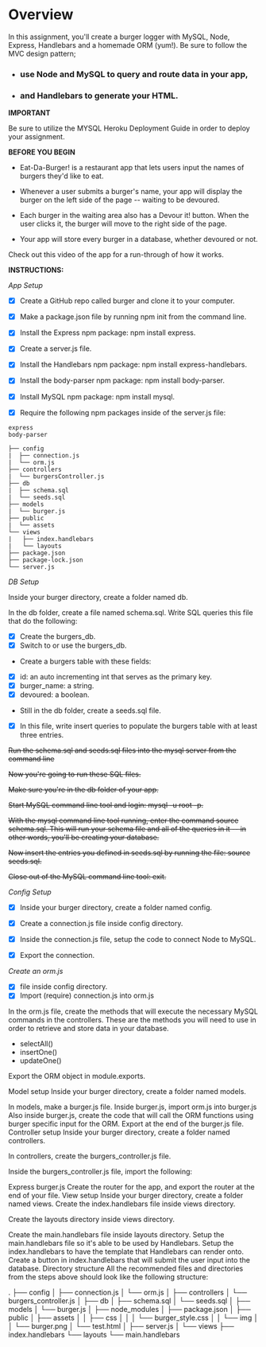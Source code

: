 # Overview

In this assignment, you'll create a burger logger with MySQL, 
Node, Express, Handlebars and a homemade ORM (yum!). 
Be sure to follow the MVC design pattern; 

* ### use Node and MySQL to query and route data in your app, 
* ### and Handlebars to generate your HTML. 

**IMPORTANT** 

Be sure to utilize the MYSQL Heroku Deployment Guide in order to deploy your assignment.

**BEFORE YOU BEGIN**
* Eat-Da-Burger! is a restaurant app that lets users input the names of burgers they'd like to eat.

* Whenever a user submits a burger's name, your app will display the burger on the left side of the page -- waiting to be devoured.

* Each burger in the waiting area also has a Devour it! button. When the user clicks it, the burger will move to the right side of the page.

* Your app will store every burger in a database, whether devoured or not.

Check out this video of the app for a run-through of how it works.

**INSTRUCTIONS:**

_App Setup_

- [X] Create a GitHub repo called burger and clone it to your computer.

- [X] Make a package.json file by running npm init from the command line.

- [X] Install the Express npm package: npm install express.

- [X] Create a server.js file.

- [X] Install the Handlebars npm package: npm install express-handlebars.

- [X] Install the body-parser npm package: npm install body-parser.

- [X] Install MySQL npm package: npm install mysql.

- [X] Require the following npm packages inside of the server.js file:
```
express
body-parser

├── config
|  ├── connection.js
|  └── orm.js
├── controllers
|  └── burgersController.js
├── db
|  ├── schema.sql
|  └── seeds.sql
├── models
|  └── burger.js
├── public
|  └── assets
└── views
|   ├── index.handlebars
|   └── layouts
├── package.json
├── package-lock.json
└── server.js
```
_DB Setup_

Inside your burger directory, create a folder named db.

In the db folder, create a file named schema.sql. Write SQL queries this file that do the following:

- [X] Create the burgers_db.
- [X] Switch to or use the burgers_db.

* Create a burgers table with these fields:
- [X] id: an auto incrementing int that serves as the primary key.
- [X] burger_name: a string.
- [X] devoured: a boolean.

* Still in the db folder, create a seeds.sql file.

- [X] In this file, write insert queries to populate the burgers table with at least three entries.

~~Run the schema.sql and seeds.sql files into the mysql server from the command line~~

~~Now you're going to run these SQL files.~~

~~Make sure you're in the db folder of your app.~~

~~Start MySQL command line tool and login: mysql -u root -p.~~

~~With the mysql command line tool running, enter the command source schema.sql. This will run your schema file and all of the queries in it -- in other words, you'll be creating your database.~~

~~Now insert the entries you defined in seeds.sql by running the file: source seeds.sql.~~

~~Close out of the MySQL command line tool: exit.~~

_Config Setup_

- [X] Inside your burger directory, create a folder named config.

- [X] Create a connection.js file inside config directory.

- [X] Inside the connection.js file, setup the code to connect Node to MySQL.

- [X] Export the connection.

_Create an orm.js_ 

- [X] file inside config directory.
- [X] Import (require) connection.js into orm.js

In the orm.js file, create the methods that will execute the necessary MySQL commands in the controllers. These are the methods you will need to use in order to retrieve and store data in your database.

* selectAll()
* insertOne()
* updateOne()

Export the ORM object in module.exports.

Model setup
Inside your burger directory, create a folder named models.

In models, make a burger.js file.
Inside burger.js, import orm.js into burger.js
Also inside burger.js, create the code that will call the ORM functions using burger specific input for the ORM.
Export at the end of the burger.js file.
Controller setup
Inside your burger directory, create a folder named controllers.

In controllers, create the burgers_controller.js file.

Inside the burgers_controller.js file, import the following:

Express
burger.js
Create the router for the app, and export the router at the end of your file.
View setup
Inside your burger directory, create a folder named views.
Create the index.handlebars file inside views directory.

Create the layouts directory inside views directory.

Create the main.handlebars file inside layouts directory.
Setup the main.handlebars file so it's able to be used by Handlebars.
Setup the index.handlebars to have the template that Handlebars can render onto.
Create a button in index.handlebars that will submit the user input into the database.
Directory structure
All the recommended files and directories from the steps above should look like the following structure:

.
├── config
│   ├── connection.js
│   └── orm.js
│ 
├── controllers
│   └── burgers_controller.js
│
├── db
│   ├── schema.sql
│   └── seeds.sql
│
├── models
│   └── burger.js
│ 
├── node_modules
│ 
├── package.json
│
├── public
│   ├── assets
│   │   ├── css
│   │   │   └── burger_style.css
│   │   └── img
│   │       └── burger.png
│   └── test.html
│
├── server.js
│
└── views
    ├── index.handlebars
    └── layouts
        └── main.handlebars
